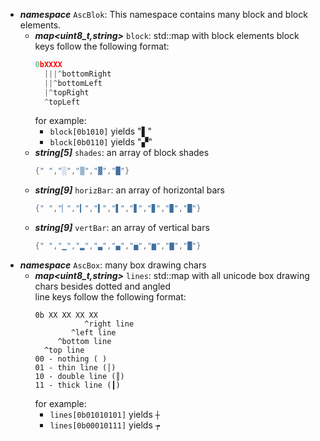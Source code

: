 - ***namespace*** `AscBlok`: This namespace contains many block and block elements.
  - ***map\<uint8_t,string\>*** `block`: std::map with block elements 
    block keys follow the following format:  
    ```cpp
    0bXXXX
      |||^bottomRight
      ||^bottomLeft
      |^topRight
      ^topLeft
    ```
    for example: 
      - `block[0b1010]` yields "▌"
      - `block[0b0110]` yields "▞"
  - ***string\[5\]*** `shades`: an array of block shades  
    ```cpp
    {" ","░","▒","▓","█"}
    ```
  - ***string\[9\]*** `horizBar`: an array of horizontal bars  
    ```cpp
    {" ","▏","▎","▍","▌","▋","▊","▉","█"}
    ```
  - ***string\[9\]*** `vertBar`: an array of vertical bars  
    ```cpp
    {" ","▁","▂","▃","▄","▅","▆","▇","█"}
    ```
- ***namespace*** `AscBox`: many box drawing chars
  - ***map\<uint8_t,string\>*** `lines`: std::map with all unicode box drawing chars besides dotted and angled  
    line keys follow the following format:  
    ```
    0b XX XX XX XX
               ^right line
            ^left line
         ^bottom line
      ^top line
    00 - nothing ( )
    01 - thin line (│)
    10 - double line (║)
    11 - thick line (┃)
    ```
    for example:
      - `lines[0b01010101]` yields `┼`
      - `lines[0b00010111]` yields `┮`
